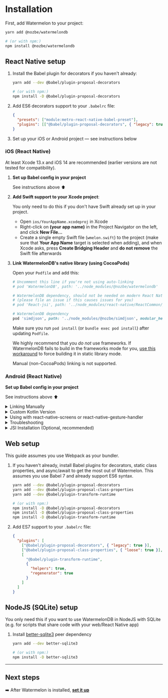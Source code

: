 # Installation

First, add Watermelon to your project:

```bash
yarn add @nozbe/watermelondb

# (or with npm:)
npm install @nozbe/watermelondb
```

## React Native setup

1. Install the Babel plugin for decorators if you haven't already:

   ```bash
   yarn add --dev @babel/plugin-proposal-decorators

   # (or with npm:)
   npm install -D @babel/plugin-proposal-decorators
   ```

2. Add ES6 decorators support to your `.babelrc` file:
   ```json
   {
     "presets": ["module:metro-react-native-babel-preset"],
     "plugins": [["@babel/plugin-proposal-decorators", { "legacy": true }]]
   }
   ```
3. Set up your iOS or Android project — see instructions below

### iOS (React Native)

At least Xcode 13.x and iOS 14 are recommended (earlier versions are not tested for compatibility).

1. **Set up Babel config in your project**

   See instructions above ⬆️

2. **Add Swift support to your Xcode project**:

   You only need to do this if you don't have Swift already set up in your project.

   - Open `ios/YourAppName.xcodeproj` in Xcode
   - Right-click on **(your app name)** in the Project Navigator on the left, and click **New File…**
   - Create a single empty Swift file (`wmelon.swift`) to the project (make sure that **Your App Name** target is selected when adding), and when Xcode asks, press **Create Bridging Header** and **do not remove** the Swift file afterwards

3. **Link WatermelonDB's native library (using CocoaPods)**

   Open your `Podfile` and add this:

   ```ruby
   # Uncomment this line if you're not using auto-linking
   # pod 'WatermelonDB', path: '../node_modules/@nozbe/watermelondb'

   # WatermelonDB dependency, should not be needed on modern React Native
   # (please file an issue if this causes issues for you)
   # pod 'React-jsi', path: '../node_modules/react-native/ReactCommon/jsi', modular_headers: true

   # WatermelonDB dependency
   pod 'simdjson', path: '../node_modules/@nozbe/simdjson', modular_headers: true
   ```

   Make sure you run `pod install` (or `bundle exec pod install`) after updating `Podfile`.

   We highly recommend that you _do not_ use frameworks. If WatermelonDB fails to build in the frameworks mode for you, [use this workaround](https://github.com/Nozbe/WatermelonDB/issues/1285#issuecomment-1381323060) to force building it in static library mode.

   Manual (non-CocoaPods) linking is not supported.

### Android (React Native)

**Set up Babel config in your project**

See instructions above ⬆️

<details>
  <summary>Linking Manually</summary>

By default, React Native uses **autolinking**, and **you don't need the steps below**! Only use this with old versions of React Native or if you opt out of autolinking.

1. In `android/settings.gradle`, add:

```gradle
include ':watermelondb'
project(':watermelondb').projectDir =
    new File(rootProject.projectDir, '../node_modules/@nozbe/watermelondb/native/android')
```

2. In `android/app/build.gradle`, add:

```gradle
// ...
dependencies {
    // ...
    implementation project(':watermelondb')  // ⬅️ This!
}
```

3. And finally, in `android/app/src/main/java/{YOUR_APP_PACKAGE}/MainApplication.java`, add:

```java
// ...
import com.nozbe.watermelondb.WatermelonDBPackage; // ⬅️ This!
// ...
@Override
protected List<ReactPackage> getPackages() {
  return Arrays.<ReactPackage>asList(
    new MainReactPackage(),
    new WatermelonDBPackage() // ⬅️ Here!
  );
}
```

</details>

<details>
  <summary>Custom Kotlin Version</summary>
  Make sure the kotlin version is set to 1.3.50 or above. Just set ext properties `kotlinVersion` in `android/build.gradle`, and WatermelonDB will use the specified kotlin version.

```gradle
  buildscript {
      ext.kotlinVersion = '1.3.50'
  }
```

</details>

<details>
  <summary>Using with react-native-screens or react-native-gesture-handler</summary>
  If you are using recent versions of react-native-screens or react-native-gesture-handler,
  you will need to set the kotlin version to 1.5.20 or above (see section above)
</details>

<details>
  <summary>Troubleshooting</summary>
  If you get this error:

> `Can't find variable: Symbol`

You're using an ancient version of JSC. Install [`jsc-android`](https://github.com/react-community/jsc-android-buildscripts) or Hermes.

</details>

<details>
  <summary>JSI Installation (Optional, recommended)</summary>

To enable fast, highly performant, synchronous JSI operation on Android, you need to take a few
additional steps manually.

1.  Make sure you have NDK installed (version `20.1.5948944` has been tested to work when writing this guide)
2.  In `android/settings.gradle`, add:

    ```gradle
    include ':watermelondb-jsi'
    project(':watermelondb-jsi').projectDir =
        new File(rootProject.projectDir, '../node_modules/@nozbe/watermelondb/native/android-jsi')
    ```

3.  In `android/app/build.gradle`, add:

    ```gradle
    // ...
    android {
      // ...
      packagingOptions {
         pickFirst '**/libc++_shared.so' // ⬅️ This (if missing)
      }
    }

    dependencies {
        // ...
        implementation project(':watermelondb-jsi') // ⬅️ This!
    }
    ```

4.  If you're using Proguard, in `android/app/proguard-rules.pro` add:
    ```
    -keep class com.nozbe.watermelondb.** { *; }
    ```
5.  And finally, in `android/app/src/main/java/{YOUR_APP_PACKAGE}/MainApplication.java`, add:

    ```java
    // ...
    import com.nozbe.watermelondb.jsi.WatermelonDBJSIPackage; // ⬅️ This!
    import com.facebook.react.bridge.JSIModulePackage; // ⬅️ This!
    // ...
    private final ReactNativeHost mReactNativeHost =
       new ReactNativeHost(this) {
         // ...

         @Override
         protected JSIModulePackage getJSIModulePackage() {
           return new WatermelonDBJSIPackage(); // ⬅️ This!
         }
       }

    ```

    or if you have **multiple** JSI Packages (for example, when using `reanimated`):

    ```java
    // ...
    import java.util.Arrays; // ⬅️ This!
    import com.facebook.react.bridge.JSIModuleSpec; // ⬅️ This!
    import com.facebook.react.bridge.JSIModulePackage; // ⬅️ This!
    import com.facebook.react.bridge.ReactApplicationContext; // ⬅️ This!
    import com.facebook.react.bridge.JavaScriptContextHolder; // ⬅️ This!
    import com.nozbe.watermelondb.jsi.WatermelonDBJSIPackage; // ⬅️ This!
    // ...
    private final ReactNativeHost mReactNativeHost =
       new ReactNativeHost(this) {
         // ...

         @Override
         protected JSIModulePackage getJSIModulePackage() {
           return new JSIModulePackage() {
             @Override
             public List<JSIModuleSpec> getJSIModules(
               final ReactApplicationContext reactApplicationContext,
               final JavaScriptContextHolder jsContext
             ) {
               List<JSIModuleSpec> modules = Arrays.asList();

               modules.addAll(new WatermelonDBJSIPackage().getJSIModules(reactApplicationContext, jsContext)); // ⬅️ This!
               // ⬅️ add more JSI packages here by conventions above, for example:
               // modules.addAll(new ReanimatedJSIModulePackage().getJSIModules(reactApplicationContext, jsContext));

               return modules;
             }
           };
         }
       }
    ```

#### Troubleshooting JSI issues

If you see a crash at launch similar to this after updating React Native:

```
signal 11 (SIGSEGV), code 2 (SEGV_ACCERR), fault addr 0x79193ac4a9
(...)
backtrace:
      (...)
      watermelondb::createMethod(facebook::jsi::Runtime&, facebook::jsi::Object&, char const*, unsigned int, std::__ndk1::function<facebook::jsi::Value (facebook::jsi::Runtime&, facebook::jsi::Value const*)>)+88
      watermelondb::Database::install(facebook::jsi::Runtime*)+96)
      (...)
```

… this is most likely due to broken `libc++_shared`. Run `./gradlew clean` from `native/android`, then try again.

</details>

## Web setup

This guide assumes you use Webpack as your bundler.

1. If you haven't already, install Babel plugins for decorators, static class properties, and async/await to get the most out of Watermelon. This assumes you use Babel 7 and already support ES6 syntax.

   ```bash
   yarn add --dev @babel/plugin-proposal-decorators
   yarn add --dev @babel/plugin-proposal-class-properties
   yarn add --dev @babel/plugin-transform-runtime

   # (or with npm:)
   npm install -D @babel/plugin-proposal-decorators
   npm install -D @babel/plugin-proposal-class-properties
   npm install -D @babel/plugin-transform-runtime
   ```

2. Add ES7 support to your `.babelrc` file:
   ```json
   {
     "plugins": [
       ["@babel/plugin-proposal-decorators", { "legacy": true }],
       ["@babel/plugin-proposal-class-properties", { "loose": true }],
       [
         "@babel/plugin-transform-runtime",
         {
           "helpers": true,
           "regenerator": true
         }
       ]
     ]
   }
   ```

## NodeJS (SQLite) setup

You only need this if you want to use WatermelonDB in NodeJS with SQLite (e.g. for scripts that share code with your web/React Native app)

1. Install [better-sqlite3](https://github.com/JoshuaWise/better-sqlite3) peer dependency

   ```sh
   yarn add --dev better-sqlite3

   # (or with npm:)
   npm install -D better-sqlite3
   ```

---

## Next steps

➡️ After Watermelon is installed, [**set it up**](./Setup.mdx)
